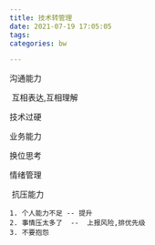 ```yaml
---
title: 技术转管理
date: 2021-07-19 17:05:05
tags:
categories: bw

---
```


沟通能力

​	互相表达,互相理解

技术过硬

业务能力

换位思考

情绪管理

​	抗压能力

	1. 个人能力不足 -- 提升
 	2. 事情压太多了  --  上报风险,排优先级
 	3. 不要抱怨

